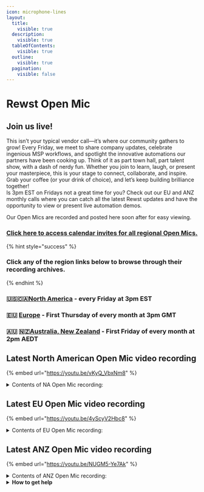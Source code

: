 ```yaml
---
icon: microphone-lines
layout:
  title:
    visible: true
  description:
    visible: true
  tableOfContents:
    visible: true
  outline:
    visible: true
  pagination:
    visible: false
---
```


# Rewst Open Mic

##

## **Join us live!**

This isn’t your typical vendor call—it’s where our community gathers to grow! Every Friday, we meet to share company updates, celebrate ingenious MSP workflows, and spotlight the innovative automations our partners have been cooking up. Think of it as part town hall, part talent show, with a dash of nerdy fun. Whether you join to learn, laugh, or present your masterpiece, this is your stage to connect, collaborate, and inspire. Grab your coffee (or your drink of choice), and let’s keep building brilliance together!\
Is 3pm EST on Fridays not a great time for you? Check out our EU and ANZ monthly calls where you can catch all the latest Rewst updates and have the opportunity to view or present live automation demos.

Our Open Mics are recorded and posted here soon after for easy viewing.&#x20;

### [Click here to access calendar invites for all regional Open Mics.](https://go.rew.st/open-mic?hs_preview=BFeQDWBI-187816500244)

{% hint style="success" %}
### Click any of the region links below to browse through their recording archives.
{% endhint %}

### 🇺🇸🇨🇦[North America](roc-open-mics-north-america/) - every Friday at 3pm EST

### 🇪🇺 [Europe](roc-open-mics-europe/) - First Thursday of every month at 3pm GMT

### 🇦🇺 🇳🇿[Australia, New Zealand](roc-open-mics-oceania/) - First Friday of every month at 2pm AEDT



## Latest North American Open Mic video recording

{% embed url="https://youtu.be/vKyQ_VbxNm8" %}

<details>

<summary>Contents of NA Open Mic recording:</summary>

* 🎙️ Ashe kicks things off with reminders about Flow registration and community engagement.
* 📹 George promotes Workflow Wednesday video contributions and shares how participants can earn Rewst swag.
* 🛠️ Danial announces new features, including the TD Synnex StreamOne Ion integration and a Freshdesk polling trigger.
* 📦 JP details updates to older crates like Acronis and previews a ConnectWise Toolbox refactor.
* 🏫 Clea celebrates recent certifications and highlights new documentation for Rewst features.
* 🔁 Owen demos a role monitoring workflow that alerts on added and removed roles using org variables.
* 🧱 Brian presents a client onboarding workflow that sets org variables and lays the foundation for deeper automation across integrated tools.
* 🔄 Daniel shows automated end-to-end tests for onboarding/offboarding workflows and PowerShell integrations.
* 🧪 Community Q\&A covers data handling in loops, version control challenges, Git integration ideas, and extending Rewst's dev functionality.
* 🏢 The session ends with creative suggestions for office automation and coffee-making robots, adding humor and engagement.

</details>

## Latest EU Open Mic video recording

{% embed url="https://youtu.be/4yScyV2Hbc8" %}

<details>

<summary>Contents of EU Open Mic recording:</summary>

* 🎤 The session begins with George channeling Aharon’s usual Open Mic intro, emphasizing Discord engagement, asking questions, and tracking time savings.
* 🧰 Danial gives a product update for April, showcasing new integrations with Cork, Slide, Notion, and Asana, and introducing PowerShell in beta.
* 🧩 JP from the Marketplace team details April’s crate releases including admin alerts, RMM/AV gap analysis, and duplicate account detection.
* 🎓 Clea from Education shares updates including a redesigned onboarding page, advanced Jinja course, a webhook micro-course, and certifications.
* 📬 Ben presents a demo of a crate that alerts when mailboxes are nearing quota and explains how to configure and deploy it for proactive support.
* ⚙️ Craig Duff demos a custom solution that extracts data from CSVs sent via Ingram and loads it into SQL for BrightGauge analysis using PythonAnywhere.
* 📋 Elliot Rees walks through an automated IT Glue cheat sheet generator using Roost and HTML templates for tracking client software/service usage.
* 📣 George and Clea conclude by plugging cohort onboarding calls and encouraging participants to share and present at future sessions.

</details>

## Latest ANZ Open Mic video recording

{% embed url="https://youtu.be/NUGM5-Ye7Ak" %}

<details>

<summary>Contents of ANZ Open Mic recording:</summary>

* 🎤 Sarah welcomed attendees, introduced the Aussie Open Mic format, and shared details on Rewst's upcoming presence at Cynics Alliance 2025.
* 📊 Ray highlighted new integrations, UI updates, transform improvements, and increased PowerShell adoption.
* 🧱 Jo explained common Microsoft bundle errors and how to avoid them using updated documentation and tools.
* 🔐 Tim from Colton Computers demoed an automated M365 onboarding workflow that saves hours of manual setup.
* 🧠 Tim fielded technical questions on policy management, auditing, templates, and drift tracking tools.
* ⚙️ Ray showcased a PowerShell-based workflow and discussed scenarios where PowerShell excels over Ginger.
* 📦 Ray answered questions on importing PowerShell modules and customizing Azure Functions.
* 👋 Sarah wrapped up the session, inviting future demos and wishing everyone a good weekend.

</details>

<details>

<summary><strong>How to get help</strong></summary>

* 💬 Chat (Discord): [https://discord.gg/rewst​​ ](https://discord.gg/rewst%E2%80%8B%E2%80%8B)
  * Private #\{{ msp \}} channel
  * \#the-kewp
* 🎫 Submit Tickets to: the\_roc@rewst.io
* 📝 Feature Request + Integration Requests: [https://rewst.canny.io/](https://rewst.canny.io/)

**CLUCK UNIVERSITY – REWST TRAINING:**&#x20;

* 👨‍🏫 Live Instructor-Led Training: [https://calendly.com/cluck-u/](https://calendly.com/cluck-u/)
* 🏁 Rewst Foundations Training: [https://docs.rewst.help/cluck-university/rewst-foundations-10x](https://docs.rewst.help/cluck-university/rewst-foundations-10x)
* ▶️ On-demand Videos: [https://docs.rewst.help/cluck-university/rewst-foundations-10x](https://docs.rewst.help/cluck-university/rewst-foundations-10x)

**DOCS:**&#x20;

* 🥚 Rewst Docs: [https://docs.rewst.help ](https://docs.rewst.help)
* ⛩️ Jinja Docs: [https://jinja.palletsprojects.com/](https://jinja.palletsprojects.com/)

**KEY LINKS:**&#x20;

* 📝 Feature Request + Integration Requests: [https://rewst.canny.io/](https://rewst.canny.io/)

</details>

